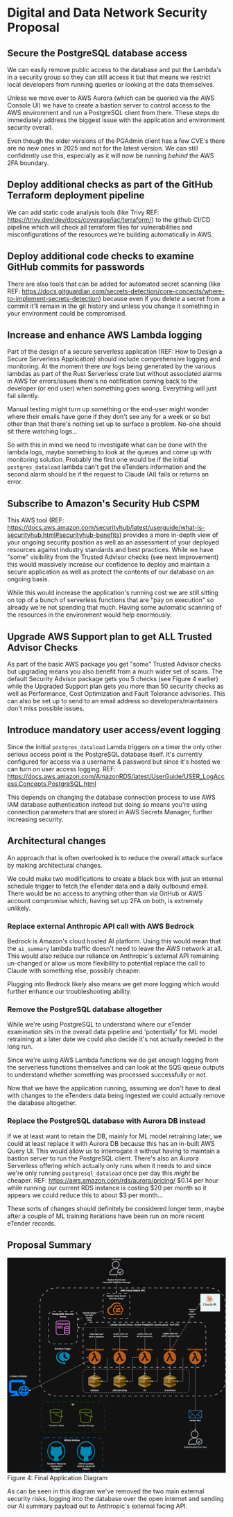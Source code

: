 # Digital and Data Network Security Proposal 

## Secure the PostgreSQL database access

We can easily remove public access to the database and put the Lambda's in a security group so they can still access it but that means we restrict local developers from running queries or looking at the data themselves. 

Unless we move over to AWS Aurora (which can be queried via the AWS Console UI) we have to create a bastion server to control access to the AWS environment and run a PostgreSQL client from there. These steps do immediately address the biggest issue with the application and environment security overall.

Even though the older versions of the PGAdmin client has a few CVE's there are no new ones in 2025 and not for the latest version. We can still confidently use this, especially as it will now be running _behind_ the AWS 2FA boundary.

## Deploy additional checks as part of the GitHub Terraform deployment pipeline

We can add static code analysis tools (like Trivy REF: https://trivy.dev/dev/docs/coverage/iac/terraform/) to the github CI/CD pipeline which will check all terraform files for vulnerabilities and misconfigurations of the resources we're building automatically in AWS. 

## Deploy additional code checks to examine GitHub commits for passwords

There are also tools that can be added for automated secret scanning (like REF: https://docs.gitguardian.com/secrets-detection/core-concepts/where-to-implement-secrets-detection) because even if you delete a secret from a commit it'll remain in the git history and unless you change it something in your environment could be compromised.

## Increase and enhance AWS Lambda logging

Part of the design of a secure serverless application (REF: How to Design a Secure Serverless Application) should include comprehensive logging and monitoring. At the moment there _are_ logs being generated by the various lambdas as part of the Rust Serverless crate but without associated alarms in AWS for errors/issues there's no notification coming back to the developer (or end user) when something goes wrong. Everything will just fail silently.

Manual testing might turn up something or the end-user might wonder where their emails have gone if they don't see any for a week or so but other than that there's nothing set up to surface a problem. No-one should sit there watching logs...

So with this in mind we need to investigate what can be done with the lambda logs, maybe something to look at the queues and come up with monitoring solution. Probably the first one would be if the initial `postgres_dataload` lambda can't get the eTenders information and the second alarm should be if the request to Claude (AI) fails or returns an error.

## Subscribe to Amazon's Security Hub CSPM

This AWS tool (REF: https://docs.aws.amazon.com/securityhub/latest/userguide/what-is-securityhub.html#securityhub-benefits) provides a more in-depth view of your ongoing security position as well as an assessment of your deployed resources against industry standards and best practices. While we have "some" visibility from the Trusted Advisor checks (see next improvement) this would massively increase our confidence to deploy and maintain a secure application as well as protect the contents of our database on an ongoing basis.

While this would increase the application's running cost  we are still sitting on top of a bunch of serverless functions that are "pay on execution" so already we're not spending that much. Having some automatic scanning of the resources in the environment would help enormously.

## Upgrade AWS Support plan to get ALL Trusted Advisor Checks

As part of the basic AWS package you get "some" Trusted Advisor checks but upgrading means you also benefit from a much wider set of scans. The default Security Advisor package gets you 5 checks (see Figure 4 earlier) while the Upgraded Support plan gets you more than 50 security checks as well as Performance, Cost Optimization and Fault Tolerance advisories. This can also be set up to send to an email address so developers/maintainers don't miss possible issues.

## Introduce mandatory user access/event logging

Since the initial `postgres_dataload` Lamda triggers on a timer the only other serious access point is the PostgreSQL database itself. It's currently configured for access via a username & password but since it's hosted we can turn on user access logging. REF: https://docs.aws.amazon.com/AmazonRDS/latest/UserGuide/USER_LogAccess.Concepts.PostgreSQL.html

This depends on changing the database connection process to use AWS IAM database authentication instead but doing so means you're using connection parameters that are stored in AWS Secrets Manager, further increasing security.

## Architectural changes

An approach that is often overlooked is to reduce the overall attack surface by making architectural changes.

We could make two modifications to create a black box with just an internal schedule trigger to fetch the eTender data and a daily outbound email. There would be no access to anything other than via GitHub or AWS account compromise which, having set up 2FA on both, is extremely unlikely.

### Replace external Anthropic API call with AWS Bedrock

Bedrock is Amazon's cloud hosted AI platform. Using this would mean that the `ai_summary` lambda traffic doesn't need to leave the AWS network at all. This would also reduce our reliance on Anthropic's external API remaining un-changed or allow us more flexibility to potential replace the call to Claude with something else, possibly cheaper.

Plugging into Bedrock likely also means we get more logging which would further enhance our troubleshooting ability.

### Remove the PostgreSQL database altogether

While we're using PostgreSQL to understand where our eTender examination sits in the overall data pipeline and 'potentially' for ML model retraining at a later date we could also decide it's not actually needed in the long run. 

Since we're using AWS Lambda functions we do get enough logging from the serverless functions themselves and can look at the SQS queue outputs to understand whether something was processed successfully or not. 

Now that we have the application running, assuming we don't have to deal with changes to the eTenders data being ingested we could actually remove the database altogether.

### Replace the PostgreSQL database with Aurora DB instead

If we at least want to retain the DB, mainly for ML model retraining later, we could at least replace it with Aurora DB because this has an in-built AWS Query UI. This would allow us to interrogate it without having to maintain a bastion server to run the PostgreSQL client. There's also an Aurora Serverless offering which actually only runs when it needs to and since we're only running `postgresql_dataload` once per day this _might_ be cheaper. REF: https://aws.amazon.com/rds/aurora/pricing/ $0.14 per hour while running our current RDS instance is costing $20 per month so it appears we could reduce this to about $3 per month...

These sorts of changes should definitely be considered longer term, maybe after a couple of ML training iterations have been run on more recent eTender records.

## Proposal Summary

![Improved Data Security](./images/improved-state.drawio.png)
Figure 4: Final Application Diagram

As can be seen in this diagram we've removed the two main external security risks, logging into the database over the open internet and sending our AI summary payload out to Anthropic's external facing API. 

<!-- 
* Based on your analysis, propose strategic enhancements to address identified vulnerabilities

* Research, evaluate and propose new security technologies such as advanced threat detection systems and robust encryption methods to effectively bridge current security gaps.

* Discuss scalability, reliability and security of the overall network architecture enhancements, justifying your proposal

* Explain how you would communicate proposal details to technical and non-technical stakeholders to gain buy in.

-->

<!-- MARKING RUBRIC

DESIGN A SIMPLE DIGITAL AND/OR DATA NETWORK
* Develop a well thought out digital and/or data network design based on industry standards and regulations
* INCLUDE concise explanations of the design principals and considerations for...
  * building a secure digital and/or data network with additional insights and examples

THIS APPLIES TO CURRENT_STATE_EVALUATION also

-->